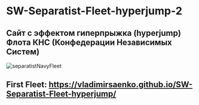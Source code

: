 # SW-Separatist-Fleet-hyperjump-2
 
## Сайт с эффектом гиперпрыжка (hyperjump) Флота КНС (Конфедерации Независимых Систем)

![separatistNavyFleet](https://user-images.githubusercontent.com/56477695/149335070-b7b804d6-9830-4327-93be-d9a1ebb389be.jpg)

## First Fleet: https://vladimirsaenko.github.io/SW-Separatist-Fleet-hyperjump/ 
